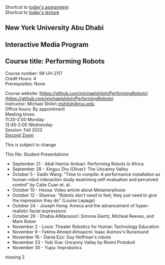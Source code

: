 Shortcut to [today's assignment](weeklySchedule.md#todays-assignment)  
Shortcut to [today's lecture](lectureNotes.md#todays-lecture)

## New York University Abu Dhabi  
## Interactive Media Program
## Course title: Performing Robots
Course number: IM-UH 2117  
Credit Hours: 4     
Prerequisites: None     

Course website:
[https://github.com/michaelshiloh/PerformingRobots](https://github.com/michaelshiloh/PerformingRobots)  
Instructor: Michael Shiloh mshiloh@nyu.edu   
Office hours: By appointment    
Meeting times:    
11:20-2:00 Monday     
12:45-2:00 Wednesday     
Session: Fall 2022       
[Discord](https://discord.gg/mFJ5fqKk)
[Zoom](https://nyu.zoom.us/j/93396476124)

This is subject to change

This file: Student Presentations

- September 21 - Abdi Hamisi Ambari: Performing Robots in Africa
- September 28 - Xingyu Zhu (Oliver): The Uncanny Valley
- October 5 - Eadin Wang: "Time to compile: A performance installation as
	human-robot interaction study examining self-evaluation and perceived
	control" by Catie Cuan et. al.
- October 10 - Hessa: Video article about Metamorphosis
- October 12 - Shamsa: "Robots don't need to feel, they just need to give the
	impression they do" (Louise Lepage)
- October 24 - Joseph Hong: Ameca and the advancement of hyper-realistic facial expressions
- October 26 - Dhabia AlMansoori: Simone Giertz, Micheal Reeves, and Mark Rober
- November 2 - Louis: Theater Robotics for Human Technology Education
- November 9 - Fatima Ahmed Almaazmi: Isaac Asimov's Runaround
- November 16 - Dania Ezz: Guy Hoffman's robots
- November 23 - Yoki Xue: Uncanny Valley by Rimini Protokoll 
- November 30 - Yupu: Improbotics

missing 2
